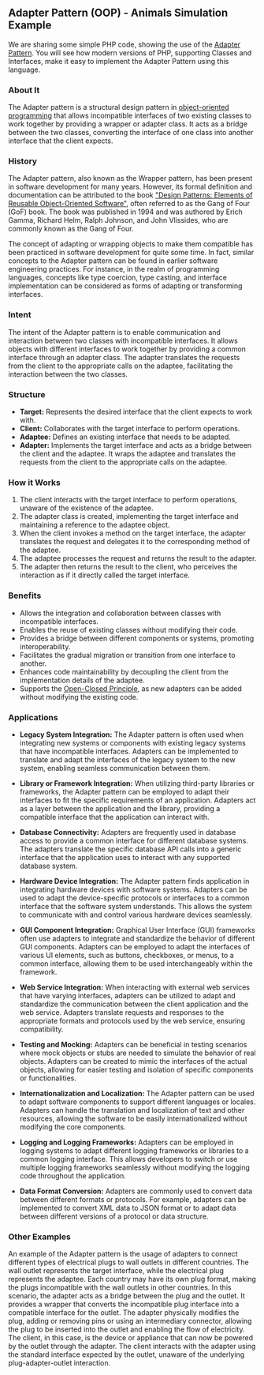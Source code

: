 ## Adapter Pattern (OOP) - Animals Simulation Example

We are sharing some simple PHP code, showing the use of
the [Adapter Pattern](https://en.wikipedia.org/wiki/Adapter_pattern). You will see how modern versions
of PHP, supporting Classes and Interfaces, make it easy to implement the Adapter Pattern using this language.

### About It

The Adapter pattern is a structural design pattern
in [object-oriented programming](https://en.wikipedia.org/wiki/Object-oriented_programming) that allows incompatible
interfaces of two existing classes to work together by providing a wrapper or adapter class. It acts as a bridge between
the two classes, converting the interface of one class into another interface that the client expects.

### History

The Adapter pattern, also known as the Wrapper pattern, has been present in software development for many years.
However, its formal definition and documentation can be attributed to the book ["Design Patterns: Elements of Reusable
Object-Oriented Software"](https://en.wikipedia.org/wiki/Design_Patterns), often referred to as the Gang of Four (GoF)
book. The book was published in 1994 and was authored by Erich Gamma, Richard Helm, Ralph Johnson, and John Vlissides,
who are commonly known as the Gang of Four.

The concept of adapting or wrapping objects to make them compatible has been practiced in software development for quite
some time. In fact, similar concepts to the Adapter pattern can be found in earlier software engineering practices. For
instance, in the realm of programming languages, concepts like type coercion, type casting, and interface implementation
can be considered as forms of adapting or transforming interfaces.

### Intent

The intent of the Adapter pattern is to enable communication and interaction between two classes with incompatible
interfaces. It allows objects with different interfaces to work together by providing a common interface through an
adapter class. The adapter translates the requests from the client to the appropriate calls on the adaptee, facilitating
the interaction between the two classes.

### Structure

- **Target:** Represents the desired interface that the client expects to work with.
- **Client:** Collaborates with the target interface to perform operations.
- **Adaptee:** Defines an existing interface that needs to be adapted.
- **Adapter:** Implements the target interface and acts as a bridge between the client and the adaptee. It wraps the
  adaptee and translates the requests from the client to the appropriate calls on the adaptee.

### How it Works

1. The client interacts with the target interface to perform operations, unaware of the existence of the adaptee.
2. The adapter class is created, implementing the target interface and maintaining a reference to the adaptee object.
3. When the client invokes a method on the target interface, the adapter translates the request and delegates it to the
   corresponding method of the adaptee.
4. The adaptee processes the request and returns the result to the adapter.
5. The adapter then returns the result to the client, who perceives the interaction as if it directly called the target
   interface.

### Benefits

- Allows the integration and collaboration between classes with incompatible interfaces.
- Enables the reuse of existing classes without modifying their code.
- Provides a bridge between different components or systems, promoting interoperability.
- Facilitates the gradual migration or transition from one interface to another.
- Enhances code maintainability by decoupling the client from the implementation details of the adaptee.
- Supports the [Open-Closed Principle](https://en.wikipedia.org/wiki/Open%E2%80%93closed_principle), as new adapters can
  be added without modifying the existing code.

### Applications

- **Legacy System Integration:** The Adapter pattern is often used when integrating new systems or components with
  existing legacy systems that have incompatible interfaces. Adapters can be implemented to translate and adapt the
  interfaces of the legacy system to the new system, enabling seamless communication between them.

- **Library or Framework Integration:** When utilizing third-party libraries or frameworks, the Adapter pattern can be
  employed to adapt their interfaces to fit the specific requirements of an application. Adapters act as a layer
  between the application and the library, providing a compatible interface that the application can interact with.

- **Database Connectivity:** Adapters are frequently used in database access to provide a common interface for different
  database systems. The adapters translate the specific database API calls into a generic interface that the application
  uses to interact with any supported database system.

- **Hardware Device Integration:** The Adapter pattern finds application in integrating hardware devices with software
  systems. Adapters can be used to adapt the device-specific protocols or interfaces to a common interface that the
  software system understands. This allows the system to communicate with and control various hardware devices
  seamlessly.

- **GUI Component Integration:** Graphical User Interface (GUI) frameworks often use adapters to integrate and
  standardize the behavior of different GUI components. Adapters can be employed to adapt the interfaces of various UI
  elements, such as buttons, checkboxes, or menus, to a common interface, allowing them to be used interchangeably
  within the framework.

- **Web Service Integration:** When interacting with external web services that have varying interfaces, adapters can be
  utilized to adapt and standardize the communication between the client application and the web service. Adapters
  translate requests and responses to the appropriate formats and protocols used by the web service, ensuring
  compatibility.

- **Testing and Mocking:** Adapters can be beneficial in testing scenarios where mock objects or stubs are needed to
  simulate the behavior of real objects. Adapters can be created to mimic the interfaces of the actual objects, allowing
  for easier testing and isolation of specific components or functionalities.

- **Internationalization and Localization:** The Adapter pattern can be used to adapt software components to support
  different languages or locales. Adapters can handle the translation and localization of text and other resources,
  allowing the software to be easily internationalized without modifying the core components.

- **Logging and Logging Frameworks:** Adapters can be employed in logging systems to adapt different logging frameworks
  or libraries to a common logging interface. This allows developers to switch or use multiple logging frameworks
  seamlessly without modifying the logging code throughout the application.

- **Data Format Conversion:** Adapters are commonly used to convert data between different formats or protocols. For
  example, adapters can be implemented to convert XML data to JSON format or to adapt data between different versions of
  a protocol or data structure.

### Other Examples

An example of the Adapter pattern is the usage of adapters to connect different types of electrical plugs to wall
outlets in different countries. The wall outlet represents the target interface, while the electrical plug represents
the adaptee. Each country may have its own plug format, making the plugs incompatible with the wall outlets in other
countries. In this scenario, the adapter acts as a bridge between the plug and the outlet. It provides a wrapper that
converts the incompatible plug interface into a compatible interface for the outlet. The adapter physically modifies the
plug, adding or removing pins or using an intermediary connector, allowing the plug to be inserted into the outlet and
enabling the flow of electricity. The client, in this case, is the device or appliance that can now be powered by the
outlet through the adapter. The client interacts with the adapter using the standard interface expected by the outlet,
unaware of the underlying plug-adapter-outlet interaction.